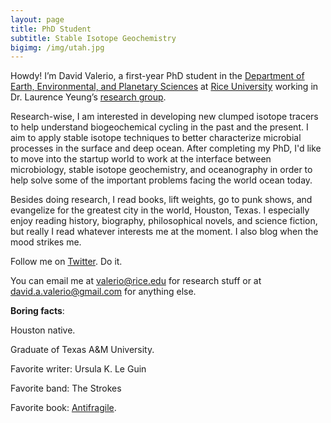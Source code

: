 ```yaml
---
layout: page
title: PhD Student
subtitle: Stable Isotope Geochemistry
bigimg: /img/utah.jpg
---
```


Howdy! I’m David Valerio, a first-year PhD student in the [Department of Earth, Environmental, and Planetary Sciences](https://earthscience.rice.edu/) at [Rice University](https://www.rice.edu/) working in Dr. Laurence Yeung’s [research group](https://www.yeunglab.org/).

Research-wise, I am interested in developing new clumped isotope tracers to help understand biogeochemical cycling in the past and the present. I aim to apply stable isotope techniques to better characterize microbial processes in the surface and deep ocean. After completing my PhD, I'd like to move into the startup world to work at the interface between microbiology, stable isotope geochemistry, and oceanography in order to help solve some of the important problems facing the world ocean today. 

Besides doing research, I read books, lift weights, go to punk shows, and evangelize for the greatest city in the world, Houston, Texas. I especially enjoy reading history, biography, philosophical novels, and science fiction, but really I read whatever interests me at the moment. I also blog when the mood strikes me.

Follow me on [Twitter](https://twitter.com/davidavalerio). Do it. 

You can email me at [valerio@rice.edu](valerio@rice.edu) for research stuff or at [david.a.valerio@gmail.com](david.a.valerio@gmail.com) for anything else.

**Boring facts**:

Houston native.

Graduate of Texas A&M University.

Favorite writer: Ursula K. Le Guin

Favorite band: The Strokes

Favorite book: [Antifragile](https://www.amazon.com/Antifragile-Things-That-Disorder-Incerto/dp/0812979680).
